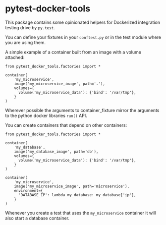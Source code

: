 # pytest-docker-tools

This package contains some opinionated helpers for Dockerized integration
testing drive by `py.test`.

You can define your fixtures in your `conftest.py` or in the test module
where you are using them.

A simple example of a container built from an image with a volume attached:

```
from pytest_docker_tools.factories import *

container(
    'my_microservice',
    image('my_microservice_image', path='.'),
    volumes={
      volume('my_microservice_data'): {'bind': '/var/tmp'},
    }
)
```

Wherever possible the arguments to container_fixture mirror the arguments to the python docker libraries `run()` API.

You can create containers that depend on other containers:

```
from pytest_docker_tools.factories import *

container(
    'my_database',
    image('my_database_image', path='db'),
    volumes={
      volume('my_microservice_data'): {'bind': '/var/tmp'},
    }
)

container(
    'my_microservice',
    image('my_microservice_image', path='microservice'),
    environment={
      'DATABASE_IP': lambda my_database: my_database['ip'],
    }
)
```

Whenever you create a test that uses the `my_microservice` container it will also start a database container.
